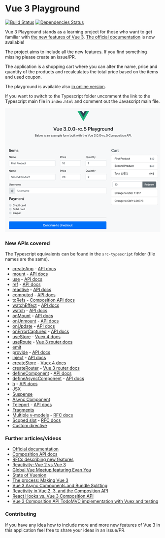 # Vue 3 Playground

[![Build Status](https://travis-ci.com/blacksonic/vue-3-playground.svg?branch=master)](https://travis-ci.com/blacksonic/vue-3-playground)
[![Dependencies Status](https://david-dm.org/blacksonic/vue-3-playground/status.svg)](https://david-dm.org/blacksonic/vue-3-playground)

Vue 3 Playground stands as a learning project for those who want to get familiar with [the new features of Vue 3](https://composition-api.vuejs.org/).
[The official documentation](https://v3.vuejs.org/) is now available!

The project aims to include all the new features. If you find something missing please create an issue/PR.

The application is a shopping cart where you can alter the name, price and quantity of the products and
recalculates the total price based on the items and used coupon.

The playground is available also [in online version](https://codesandbox.io/s/github/blacksonic/vue-3-playground).

If you want to switch to the Typescript folder uncomment the link to the Typescript main file in `index.html`
and comment out the Javascript main file.

![Vue 3 Playground](./images/screenshot.png "Vue 3 Playground")

### New APIs covered

The Typescript equivalents can be found in the `src-typescript` folder (file names are the same).

- [createApp](https://github.com/blacksonic/vue-3-playground/blob/master/src/javascript/main.js) - [API docs](https://v3.vuejs.org/api/application-api.html)
- [mount](https://github.com/blacksonic/vue-3-playground/blob/master/src/javascript/main.js) - [API docs](https://v3.vuejs.org/api/application-api.html#mount)
- [use](https://github.com/blacksonic/vue-3-playground/blob/master/src/javascript/main.js) - [API docs](https://v3.vuejs.org/api/application-api.html#use)
- [ref](https://github.com/blacksonic/vue-3-playground/blob/master/src/javascript/hooks.js) - [API docs](https://v3.vuejs.org/api/refs-api.html#ref)
- [reactive](https://github.com/blacksonic/vue-3-playground/blob/master/src/javascript/hooks.js) - [API docs](https://v3.vuejs.org/api/basic-reactivity.html#reactive)
- [computed](https://github.com/blacksonic/vue-3-playground/blob/master/src/javascript/hooks.js) - [API docs](https://v3.vuejs.org/api/computed-watch-api.html#computed)
- [toRefs](https://github.com/blacksonic/vue-3-playground/blob/master/src/javascript/components/Cart.vue) - [Composition API docs](https://composition-api.vuejs.org/#code-organization)
- [watchEffect](https://github.com/blacksonic/vue-3-playground/blob/master/src/javascript/components/Cart.vue) - [API docs](https://v3.vuejs.org/api/computed-watch-api.html#watcheffect)
- [watch](https://github.com/blacksonic/vue-3-playground/blob/master/src/javascript/components/Cart.vue) - [API docs](https://v3.vuejs.org/api/computed-watch-api.html#watch)
- [onMount](https://github.com/blacksonic/vue-3-playground/blob/master/src/javascript/components/Cart.vue) - [API docs](https://v3.vuejs.org/api/composition-api.html#lifecycle-hooks)
- [onUnmount](https://github.com/blacksonic/vue-3-playground/blob/master/src/javascript/components/Cart.vue) - [API docs](https://v3.vuejs.org/api/composition-api.html#lifecycle-hooks)
- [onUpdate](https://github.com/blacksonic/vue-3-playground/blob/master/src/javascript/components/Cart.vue) - [API docs](https://v3.vuejs.org/api/composition-api.html#lifecycle-hooks)
- [onErrorCaptured](https://github.com/blacksonic/vue-3-playground/blob/master/src/javascript/components/Cart.vue) - [API docs](https://v3.vuejs.org/api/composition-api.html#lifecycle-hooks)
- [useStore](https://github.com/blacksonic/vue-3-playground/blob/master/src/javascript/App.vue) - [Vuex 4 docs](https://github.com/vuejs/vuex/tree/4.0)
- [useRoute](https://github.com/blacksonic/vue-3-playground/blob/master/src/javascript/components/Checkout.vue) - [Vue 3 router docs](https://github.com/vuejs/vue-router-next)
- [emit](https://github.com/blacksonic/vue-3-playground/blob/master/src/javascript/components/Coupon.vue)
- [provide](https://github.com/blacksonic/vue-3-playground/blob/master/src/javascript/version.js) - [API docs](https://v3.vuejs.org/api/composition-api.html#provide-inject)
- [inject](https://github.com/blacksonic/vue-3-playground/blob/master/src/javascript/version.js) - [API docs](https://v3.vuejs.org/api/composition-api.html#provide-inject)
- [createStore](https://github.com/blacksonic/vue-3-playground/blob/master/src/javascript/store.js) - [Vuex 4 docs](https://github.com/vuejs/vuex/tree/4.0)
- [createRouter](https://github.com/blacksonic/vue-3-playground/blob/master/src/javascript/router.js) - [Vue 3 router docs](https://github.com/vuejs/vue-router-next)
- [defineComponent](https://github.com/blacksonic/vue-3-playground/blob/master/src/javascript/components/Payment.jsx) - [API docs](https://v3.vuejs.org/api/global-api.html#definecomponent)
- [defineAsyncComponent](https://github.com/blacksonic/vue-3-playground/blob/master/src/javascript/components/AsyncPayment.js) - [API docs](https://v3.vuejs.org/api/global-api.html#defineasynccomponent)
- [h](https://github.com/blacksonic/vue-3-playground/blob/master/src/javascript/components/Spinner.js) - [API docs](https://v3.vuejs.org/guide/render-function.html)
- [JSX](https://github.com/blacksonic/vue-3-playground/blob/master/src/javascript/components/Payment.jsx)
- [Suspense](https://github.com/blacksonic/vue-3-playground/blob/master/src/javascript/components/Cart.vue)
- [Async Component](https://github.com/blacksonic/vue-3-playground/blob/master/src/javascript/components/Exchange.vue)
- [Teleport](https://github.com/blacksonic/vue-3-playground/blob/master/src/javascript/components/Header.vue) - [API docs](https://v3.vuejs.org/guide/teleport.html#using-with-vue-components)
- [Fragments](https://github.com/blacksonic/vue-3-playground/blob/master/src/javascript/App.vue)
- [Multiple v-models](https://github.com/blacksonic/vue-3-playground/blob/master/src/javascript/components/Cart.vue) - [RFC docs](https://github.com/vuejs/rfcs/blob/master/active-rfcs/0011-v-model-api-change.md)
- [Scoped slot](https://github.com/blacksonic/vue-3-playground/blob/master/src/javascript/components/Cart.vue) - [RFC docs](https://github.com/vuejs/rfcs/blob/master/active-rfcs/0001-new-slot-syntax.md)
- [Custom directive](https://github.com/blacksonic/vue-3-playground/blob/master/src/javascript/at-sign.js)

### Further articles/videos

- [Official documentation](https://v3.vuejs.org/)
- [Composition API docs](https://composition-api.vuejs.org/)
- [RFCs describing new features](https://github.com/vuejs/rfcs)
- [Reactivity: Vue 2 vs Vue 3](https://www.vuemastery.com/blog/Reactivity-Vue2-vs-Vue3/)
- [Global Vue Meetup featuring Evan You](https://www.youtube.com/watch?v=Nk3cC7xNfkk)
- [State of Vuenion](https://www.vuemastery.com/conferences/vueconf-us-2020/state-of-the-vuenion/)
- [The process: Making Vue 3](https://increment.com/frontend/making-vue-3/)
- [Vue 3 Async Components and Bundle Splitting](https://lmiller1990.github.io/electic/posts/20200503_vue_3_async_components_and_bundle_splitting.html)
- [Reactivity in Vue 2, 3, and the Composition API](https://vuejsdevelopers.com/2017/03/05/vue-js-reactivity/)
- [React Hooks vs. Vue 3 Composition API](https://academy.esveo.com/en/blog/Yr)
- [Vue 3 Composition API TodoMVC implementation with Vuex and testing](https://github.com/blacksonic/todomvc-vue-composition-api)

### Contributing

If you have any idea how to include more and more new features of Vue 3 in this application feel free to share your ideas in an issue/PR.

